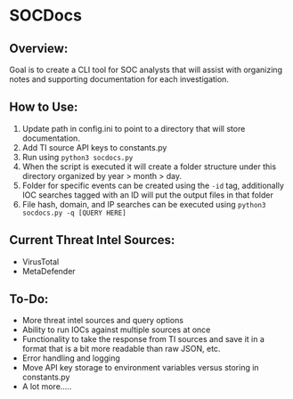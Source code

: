 # SOCDocs

## Overview:

Goal is to create a CLI tool for SOC analysts that will assist with organizing notes and supporting documentation for each investigation. 

## How to Use:

1. Update path in config.ini to point to a directory that will store documentation. 
2. Add TI source API keys to constants.py
3. Run using `python3 socdocs.py`
4. When the script is executed it will create a folder structure under this directory organized by year > month > day. 
5. Folder for specific events can be created using the `-id` tag, additionally IOC searches tagged with an ID will put the output files in that folder
7. File hash, domain, and IP searches can be executed using `python3 socdocs.py -q [QUERY HERE]`

## Current Threat Intel Sources:

- VirusTotal
- MetaDefender

## To-Do:

- More threat intel sources and query options 
- Ability to run IOCs against multiple sources at once
- Functionality to take the response from TI sources and save it in a format that is a bit more readable than raw JSON, etc.
- Error handling and logging
- Move API key storage to environment variables versus storing in constants.py
- A lot more.....
